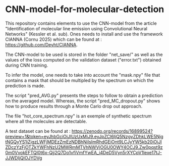 # CNN-model-for-molecular-detection

This repository contains elements to use the CNN-model from the article "Identification of molecular line emission using Convolutional Neural Networks" (Kessler et al. sub). Ones needs to install and use the framework CIANNA (Cornu 2025) which can be found at : https://github.com/Deyht/CIANNA.

The CNN-model to be used is stored in the folder "net_save/" as well as the values of the loss computed on the validation dataset ("error.txt") obtained during CNN training. 

To infer the model, one needs to take into account the "mask.npy" file that contains a mask that should be multipled by the spectrum on which the prediction is made. 

The script "pred_AVG.py" presents the steps to follow to obtain a prediction on the averaged model. Whereas, the script "pred_MC_dropout.py" shows how to produce results through a Monte Carlo drop out approach. 

The file "hot_core_spectrum.npy" is an exemple of synthetic spectrum where all the molecules are detectable. 

A test dataset can be found at : https://zenodo.org/records/16899524?preview=1&token=eyJhbGciOiJIUzUxMiJ9.eyJpZCI6IjQ5NzgyZDhkLWE5NjgtNGQyYS1iZjgzLWFjMDEzZmEzNDBhNiIsImRhdGEiOnt9LCJyYW5kb20iOiJlZDczYzFjOTZkYWFhNzU2MWRmMTVhNWVjOGU0OWY4OCJ9.Zw0pqst9z0m0VvokEFTQI0t6x-Qjj2Q7Do1vfiVmfYwEA_i4DeD5Vyn5rXYCpV1lexe17tJ-JJWDIjQlOJYDVg
